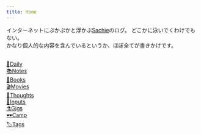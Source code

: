 ```yaml
---
title: Home
---
```


インターネットにぷかぷかと浮かぶ[Sachie](/posts/20_Notes/Sachie)のログ。
どこかに泳いでくわけでもない。  
かなり個人的な内容を含んでいるというか、ほぼ全てが書きかけです。
<br><br>

[📒Daily](/posts/10_Dailynotes)  
[📚Notes](/posts/20_Notes)<br>
[📖Books](/tags/book)<br>
[🎬Movies](/tags/movie)<br>
[🦉Thoughts](/tags/output)<br>
[🦖Inputs](/tags/input)<br>
[⚗️Gigs](/tags/gig)<br>
[🕶️Camp](posts/20_Notes/Camp)<br>
[🏷️Tags](/tags)<br>
